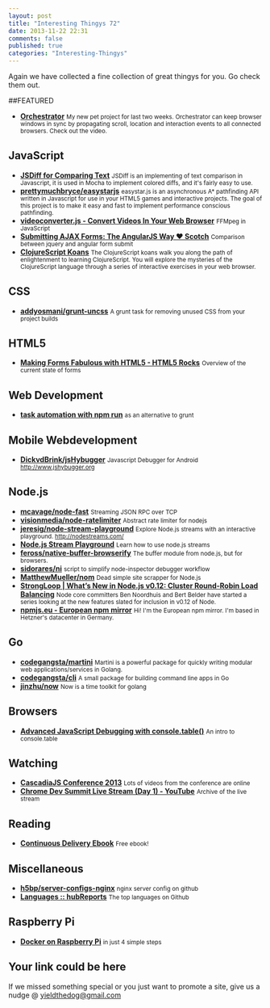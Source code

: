 ```yaml
--- 
layout: post 
title: "Interesting Thingys 72" 
date: 2013-11-22 22:31
comments: false 
published: true 
categories: "Interesting-Thingys" 
--- 
```


Again we have collected a fine collection of great thingys for you. Go check them out.

<!-- More -->

##FEATURED

- **[Orchestrator](https://github.com/thomaspeklak/orchestrator)**
    <small>My new pet project for last two weeks. Orchestrator can keep browser windows in sync by propagating scroll, location and interaction events to all connected browsers. Check out the video.</small>

## JavaScript

- **[JSDiff for Comparing Text](http://tobyho.com/2013/11/05/jsdiff-for-comparing-text/)**
    <small>JSDiff is an implementing of text comparison in Javascript, it is used in Mocha to implement colored diffs, and it's fairly easy to use.</small>
- **[prettymuchbryce/easystarjs](https://github.com/prettymuchbryce/easystarjs)**
    <small>easystar.js is an asynchronous A* pathfinding API written in Javascript for use in your HTML5 games and interactive projects. The goal of this project is to make it easy and fast to implement performance conscious pathfinding.</small>
- **[videoconverter.js - Convert Videos In Your Web Browser](http://bgrins.github.io/videoconverter.js/)**
    <small>FFMpeg in JavaScript</small>
- **[Submitting AJAX Forms: The AngularJS Way ♥ Scotch](http://scotch.io/tutorials/javascript/submitting-ajax-forms-the-angularjs-way)**
    <small>Comparison between jquery and angular form submit</small>
- **[ClojureScript Koans](http://clojurescriptkoans.com/)**
    <small>The ClojureScript koans walk you along the path of enlightenment to learning ClojureScript. You will explore the mysteries of the ClojureScript language through a series of interactive exercises in your web browser.</small>
 
## CSS

- **[addyosmani/grunt-uncss](https://github.com/addyosmani/grunt-uncss)**
    <small>A grunt task for removing unused CSS from your project builds</small>
 
## HTML5

- **[Making Forms Fabulous with HTML5 - HTML5 Rocks](http://www.html5rocks.com/en/tutorials/forms/html5forms/)**
    <small>Overview of the current state of forms</small>
 
## Web Development

- **[task automation with npm run](http://substack.net/task_automation_with_npm_run)**
    <small>as an alternative to grunt</small>
 
## Mobile Webdevelopment

- **[DickvdBrink/jsHybugger](https://github.com/DickvdBrink/jsHybugger)**
    <small>Javascript Debugger for Android http://www.jshybugger.org</small>
 
## Node.js

- **[mcavage/node-fast](https://github.com/mcavage/node-fast)**
    <small>Streaming JSON RPC over TCP</small>
- **[visionmedia/node-ratelimiter](https://github.com/visionmedia/node-ratelimiter)**
    <small>Abstract rate limiter for nodejs</small>
- **[jeresig/node-stream-playground](https://github.com/jeresig/node-stream-playground)**
    <small>Explore Node.js streams with an interactive playground. http://nodestreams.com/</small>
- **[Node.js Stream Playground](http://nodestreams.com/)**
    <small>Learn how to use node.js streams</small>
- **[feross/native-buffer-browserify](https://github.com/feross/native-buffer-browserify)**
    <small>The buffer module from node.js, but for browsers.</small>
- **[sidorares/ni](https://github.com/sidorares/ni)**
    <small>script to simplify node-inspector debugger workflow</small>
- **[MatthewMueller/nom](https://github.com/MatthewMueller/nom)**
    <small>Dead simple site scrapper for Node.js</small>
- **[StrongLoop | What’s New in Node.js v0.12: Cluster Round-Robin Load Balancing](http://strongloop.com/strongblog/whats-new-in-node-js-v0-12-cluster-round-robin-load-balancing/)**
    <small> Node core committers Ben Noordhuis and Bert Belder have started a series looking at the new features slated for inclusion in v0.12 of Node. </small>
- **[npmjs.eu - European npm mirror](http://npmjs.eu/)**
    <small>Hi! I'm the European npm mirror. I'm based in Hetzner's datacenter in Germany.</small>
 
## Go

- **[codegangsta/martini](https://github.com/codegangsta/martini)**
    <small>Martini is a powerful package for quickly writing modular web applications/services in Golang.</small>
- **[codegangsta/cli](https://github.com/codegangsta/cli)**
    <small>A small package for building command line apps in Go</small>
- **[jinzhu/now](https://github.com/jinzhu/now)**
    <small>Now is a time toolkit for golang</small>
 
## Browsers

- **[Advanced JavaScript Debugging with console.table()](http://blog.mariusschulz.com/2013/11/13/advanced-javascript-debugging-with-consoletable)**
    <small>An intro to console.table</small>
 
## Watching

- **[CascadiaJS Conference 2013](http://2013.cascadiajs.com/videos)**
    <small>Lots of videos from the conference are online</small>
- **[Chrome Dev Summit Live Stream (Day 1) - YouTube](https://www.youtube.com/watch?v=1aPR43fhIWk)**
    <small>Archive of the live stream</small>
 
## Reading

- **[Continuous Delivery Ebook](http://info.puppetlabs.com/download-free-continuous-delivery-ebook.html)**
    <small>Free ebook!</small>
 
## Miscellaneous

- **[h5bp/server-configs-nginx](https://github.com/h5bp/server-configs-nginx)**
    <small>nginx server config on github</small>
- **[Languages :: hubReports](http://hubreports.yougeezer.co.uk/languages)**
    <small>The top languages on Github</small>
 
## Raspberry Pi

- **[Docker on Raspberry Pi](http://resin.io/docker-on-raspberry-pi-in-4-simple-steps/)**
    <small>in just 4 simple steps</small>
 
## Your link could be here

If we missed something special or you just want to promote a site, give us a nudge @ <a href='&#109;&#97;&#105;&#108;t&#111;&#58;%7&#57;&#105;eld&#116;%68%65do%67&#64;gmail&#37;2&#69;c&#37;6&#70;m'>y&#105;eldt&#104;&#101;dog&#64;&#103;mail&#46;&#99;&#111;m</a>
